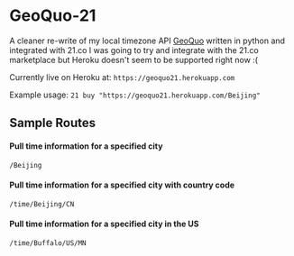 # GeoQuo-21

A cleaner re-write of my local timezone API [GeoQuo](https://github.com/poffdeluxe/GeoQuo) written in python and integrated with 21.co
I was going to try and integrate with the 21.co marketplace but Heroku doesn't seem to be supported right now :(

Currently live on Heroku at: `https://geoquo21.herokuapp.com`

Example usage: `21 buy "https://geoquo21.herokuapp.com/Beijing"`

## Sample Routes

#### Pull time information for a specified city
```
/Beijing
```


#### Pull time information for a specified city with country code
```
/time/Beijing/CN
```


#### Pull time information for a specified city in the US
```
/time/Buffalo/US/MN
```
